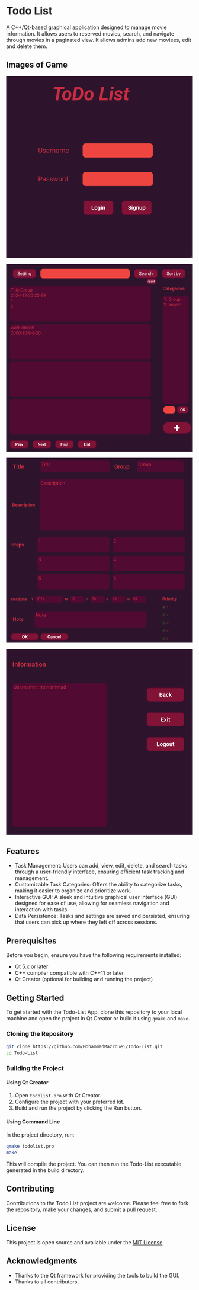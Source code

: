 
# Todo List

A C++/Qt-based graphical application designed to manage movie information. It allows users to reserved movies, search, and navigate through movies in a paginated view. It allows admins add new moviees, edit and delete them.

## Images of Game

![Main Window](/images/main_window.png)

![Todo List](/images/todo_list.png)

![Add & Edit](/images/add_edit.png)

![Setting](/images/setting.png)

## Features

- Task Management: Users can add, view, edit, delete, and search tasks through a user-friendly interface, ensuring efficient task tracking and management.
- Customizable Task Categories: Offers the ability to categorize tasks, making it easier to organize and prioritize work.
- Interactive GUI: A sleek and intuitive graphical user interface (GUI) designed for ease of use, allowing for seamless navigation and interaction with tasks.
- Data Persistence: Tasks and settings are saved and persisted, ensuring that users can pick up where they left off across sessions.

## Prerequisites

Before you begin, ensure you have the following requirements installed:
- Qt 5.x or later
- C++ compiler compatible with C++11 or later
- Qt Creator (optional for building and running the project)

## Getting Started

To get started with the Todo-List App, clone this repository to your local machine and open the project in Qt Creator or build it using `qmake` and `make`.

### Cloning the Repository

```bash
git clone https://github.com/MohammadMazrouei/Todo-List.git
cd Todo-List
```

### Building the Project

#### Using Qt Creator
1. Open `todolist.pro` with Qt Creator.
2. Configure the project with your preferred kit.
3. Build and run the project by clicking the Run button.

#### Using Command Line
In the project directory, run:

```bash
qmake todolist.pro
make
```

This will compile the project. You can then run the Todo-List executable generated in the build directory.

## Contributing

Contributions to the Todo List project are welcome. Please feel free to fork the repository, make your changes, and submit a pull request.

## License

This project is open source and available under the [MIT License](LICENSE).

## Acknowledgments

- Thanks to the Qt framework for providing the tools to build the GUI.
- Thanks to all contributors.
